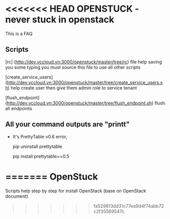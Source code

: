 <<<<<<< HEAD
OPENSTUCK - never stuck in openstack
=====
This is a FAQ

Scripts
-----
[rc] (http://dev.vccloud.vn:3000/openstuck/master/tree/rc) file help saving you some typing
you must source this file to use all other scripts

[create_service_users] (http://dev.vccloud.vn:3000/openstuck/master/tree/create_service_users.sh) help create user then give them admin role to service tenant

[flush_endpoint] (http://dev.vccloud.vn:3000/openstuck/master/tree/flush_endpoint.sh) flush all endpoints


All your command outputs are "printt"
-----
* It's PrettyTable v0.6 error,

    pip uninstall prettytable

    pip install prettytable==0.5


=======
OpenStuck
=========

Scripts help step by step for install OpenStack (base on OpenStack document)
>>>>>>> fa529613dd31c77ea9d4f74abb72c2f35569547c
